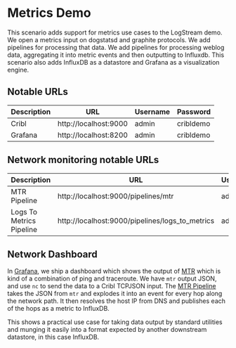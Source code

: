 # Metrics Demo

This scenario adds support for metrics use cases to the LogStream demo. We open a metrics input on dogstatsd and graphite protocols. We add pipelines for processing that data. We add pipelines for processing weblog data, aggregating it into metric events and then outputting to Influxdb. This scenario also adds InfluxDB as a datastore and Grafana as a visualization engine.

## Notable URLs

| Description                | URL                                                                                                    | Username | Password  |
|----------------------------|--------------------------------------------------------------------------------------------------------|----------|-----------|
| Cribl                      | http://localhost:9000                                                                                  | admin    | cribldemo |
| Grafana                    | http://localhost:8200                                                                                  | admin    | cribldemo |


## Network monitoring notable URLs
| Description                | URL                                                                                                    | Username | Password  |
|----------------------------|--------------------------------------------------------------------------------------------------------|----------|-----------|
| MTR Pipeline               | http://localhost:9000/pipelines/mtr                                                                    | admin    | cribldemo |
| Logs To Metrics Pipeline   | http://localhost:9000/pipelines/logs_to_metrics                                                        | admin    | cribldemo |

## Network Dashboard

In [Grafana](http://localhost:8200), we ship a dashboard which shows the output of [MTR](https://github.com/traviscross/mtr) which is kind of a combination of ping and traceroute. We have `mtr` output JSON, and use `nc` to send the data to a Cribl TCPJSON input. The [MTR Pipeline](http://localhost:9000/pipelines/mtr) takes the JSON from `mtr` and explodes it into an event for every hop along the network path. It then resolves the host IP from DNS and publishes each of the hops as a metric to InfluxDB.

This shows a practical use case for taking data output by standard utilities and munging it easily into a format expected by another downstream datastore, in this case InfluxDB.
